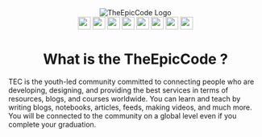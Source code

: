 <div align="center">
  <img alt="TheEpicCode Logo" src="https://github.com/theepiccode/TEC-Assets/blob/main/Images/slim-tec.png?raw=true">
  <br>
  <a href="https://twitter.com/theepiccode1"><img src="https://img.shields.io/badge/twitter-%231DA1F2.svg?&style=for-the-badge&logo=twitter&logoColor=white" height=25></a> 
  <a href="https://dev.to/theepiccode"><img src="https://img.shields.io/badge/DEV.TO-%230A0A0A.svg?&style=for-the-badge&logo=dev-dot-to&logoColor=white" height=25></a>
  <a href="https://YouTube.com/c/TheEpicCode/"><img src="https://img.shields.io/badge/-YouTube-red?&style=for-the-badge&logo=youtube&logoColor=white" height=25></a>
  <a href="https://instagram.com/theepiccode"><img src="https://img.shields.io/badge/Instagram-E4405F?style=for-the-badge&logo=instagram&logoColor=white" height=25></a>
  <a href="https://linkedin.com/company/theepiccode"><img src="https://img.shields.io/badge/LinkedIn-0077B5?style=for-the-badge&logo=linkedin&logoColor=white" height=25></a>
  <a href="https://invite.theepiccode.com"><img src="https://img.shields.io/badge/Discord-7289DA?style=for-the-badge&logo=discord&logoColor=white" height=25></a>
  <a href="https://theepiccode.slack.com"><img src="https://img.shields.io/badge/Slack-4A154B?style=for-the-badge&logo=slack&logoColor=white" height=25></a>
  <a href="mailto:team@theepiccode.com"><img src="https://img.shields.io/badge/Gmail-D14836?style=for-the-badge&logo=gmail&logoColor=white" height=25></a>
</div>

<div align="center">
  <h1>What is the TheEpicCode ?</h1>
</div>

TEC is the youth-led community committed to connecting people who are developing, designing, and providing the best services in terms of resources, blogs, and courses worldwide. You can learn and teach by writing blogs, notebooks, articles, feeds, making videos, and much more. You will be connected to the community on a global level even if you complete your graduation.
